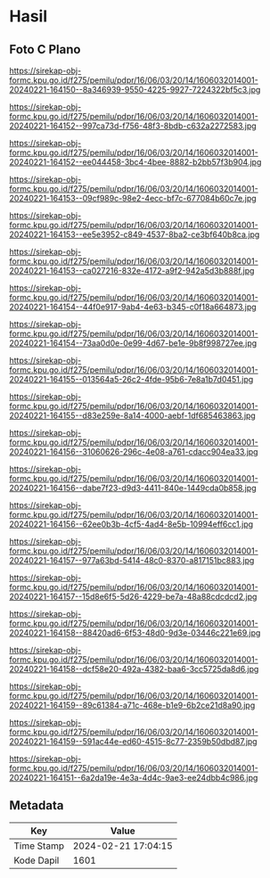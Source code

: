 # Hasil

## Foto C Plano

https://sirekap-obj-formc.kpu.go.id/f275/pemilu/pdpr/16/06/03/20/14/1606032014001-20240221-164150--8a346939-9550-4225-9927-7224322bf5c3.jpg

https://sirekap-obj-formc.kpu.go.id/f275/pemilu/pdpr/16/06/03/20/14/1606032014001-20240221-164152--997ca73d-f756-48f3-8bdb-c632a2272583.jpg

https://sirekap-obj-formc.kpu.go.id/f275/pemilu/pdpr/16/06/03/20/14/1606032014001-20240221-164152--ee044458-3bc4-4bee-8882-b2bb57f3b904.jpg

https://sirekap-obj-formc.kpu.go.id/f275/pemilu/pdpr/16/06/03/20/14/1606032014001-20240221-164153--09cf989c-98e2-4ecc-bf7c-677084b60c7e.jpg

https://sirekap-obj-formc.kpu.go.id/f275/pemilu/pdpr/16/06/03/20/14/1606032014001-20240221-164153--ee5e3952-c849-4537-8ba2-ce3bf640b8ca.jpg

https://sirekap-obj-formc.kpu.go.id/f275/pemilu/pdpr/16/06/03/20/14/1606032014001-20240221-164153--ca027216-832e-4172-a9f2-942a5d3b888f.jpg

https://sirekap-obj-formc.kpu.go.id/f275/pemilu/pdpr/16/06/03/20/14/1606032014001-20240221-164154--44f0e917-9ab4-4e63-b345-c0f18a664873.jpg

https://sirekap-obj-formc.kpu.go.id/f275/pemilu/pdpr/16/06/03/20/14/1606032014001-20240221-164154--73aa0d0e-0e99-4d67-be1e-9b8f998727ee.jpg

https://sirekap-obj-formc.kpu.go.id/f275/pemilu/pdpr/16/06/03/20/14/1606032014001-20240221-164155--013564a5-26c2-4fde-95b6-7e8a1b7d0451.jpg

https://sirekap-obj-formc.kpu.go.id/f275/pemilu/pdpr/16/06/03/20/14/1606032014001-20240221-164155--d83e259e-8a14-4000-aebf-1df685463863.jpg

https://sirekap-obj-formc.kpu.go.id/f275/pemilu/pdpr/16/06/03/20/14/1606032014001-20240221-164156--31060626-296c-4e08-a761-cdacc904ea33.jpg

https://sirekap-obj-formc.kpu.go.id/f275/pemilu/pdpr/16/06/03/20/14/1606032014001-20240221-164156--dabe7f23-d9d3-4411-840e-1449cda0b858.jpg

https://sirekap-obj-formc.kpu.go.id/f275/pemilu/pdpr/16/06/03/20/14/1606032014001-20240221-164156--62ee0b3b-4cf5-4ad4-8e5b-10994eff6cc1.jpg

https://sirekap-obj-formc.kpu.go.id/f275/pemilu/pdpr/16/06/03/20/14/1606032014001-20240221-164157--977a63bd-5414-48c0-8370-a817151bc883.jpg

https://sirekap-obj-formc.kpu.go.id/f275/pemilu/pdpr/16/06/03/20/14/1606032014001-20240221-164157--15d8e6f5-5d26-4229-be7a-48a88cdcdcd2.jpg

https://sirekap-obj-formc.kpu.go.id/f275/pemilu/pdpr/16/06/03/20/14/1606032014001-20240221-164158--88420ad6-6f53-48d0-9d3e-03446c221e69.jpg

https://sirekap-obj-formc.kpu.go.id/f275/pemilu/pdpr/16/06/03/20/14/1606032014001-20240221-164158--dcf58e20-492a-4382-baa6-3cc5725da8d6.jpg

https://sirekap-obj-formc.kpu.go.id/f275/pemilu/pdpr/16/06/03/20/14/1606032014001-20240221-164159--89c61384-a71c-468e-b1e9-6b2ce21d8a90.jpg

https://sirekap-obj-formc.kpu.go.id/f275/pemilu/pdpr/16/06/03/20/14/1606032014001-20240221-164159--591ac44e-ed60-4515-8c77-2359b50dbd87.jpg

https://sirekap-obj-formc.kpu.go.id/f275/pemilu/pdpr/16/06/03/20/14/1606032014001-20240221-164151--6a2da19e-4e3a-4d4c-9ae3-ee24dbb4c986.jpg


## Metadata

| Key        | Value               |
| ---------- | ------------------- |
| Time Stamp | 2024-02-21 17:04:15 |
| Kode Dapil | 1601                |



